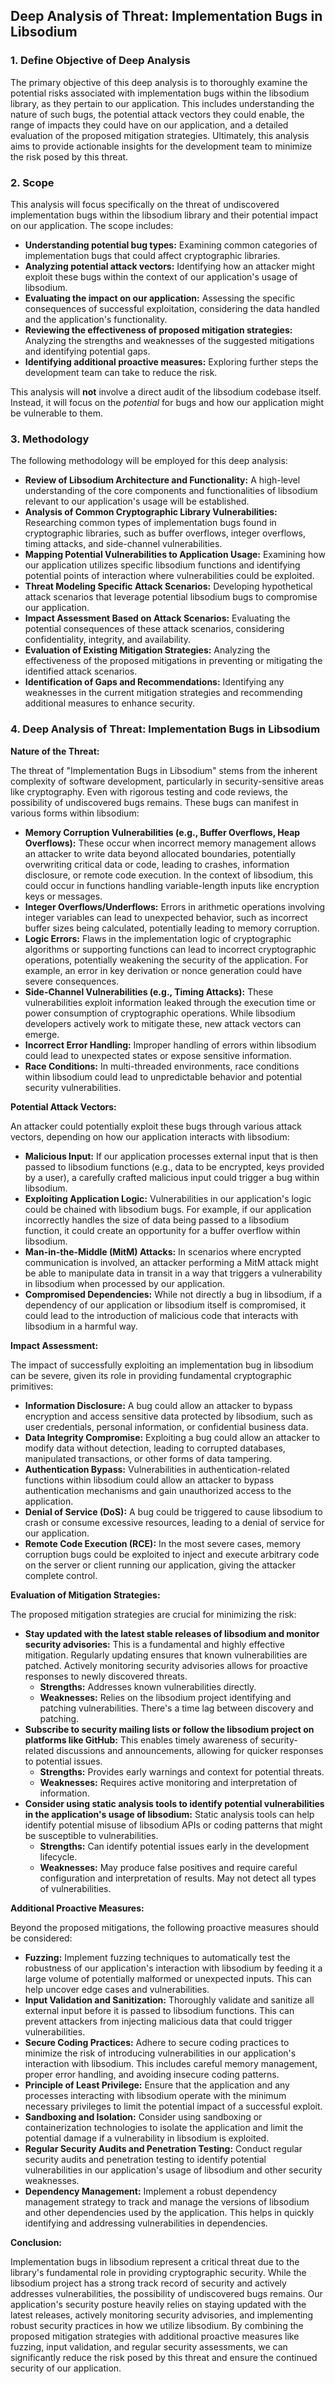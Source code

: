 ## Deep Analysis of Threat: Implementation Bugs in Libsodium

### 1. Define Objective of Deep Analysis

The primary objective of this deep analysis is to thoroughly examine the potential risks associated with implementation bugs within the libsodium library, as they pertain to our application. This includes understanding the nature of such bugs, the potential attack vectors they could enable, the range of impacts they could have on our application, and a detailed evaluation of the proposed mitigation strategies. Ultimately, this analysis aims to provide actionable insights for the development team to minimize the risk posed by this threat.

### 2. Scope

This analysis will focus specifically on the threat of undiscovered implementation bugs within the libsodium library and their potential impact on our application. The scope includes:

*   **Understanding potential bug types:**  Examining common categories of implementation bugs that could affect cryptographic libraries.
*   **Analyzing potential attack vectors:**  Identifying how an attacker might exploit these bugs within the context of our application's usage of libsodium.
*   **Evaluating the impact on our application:**  Assessing the specific consequences of successful exploitation, considering the data handled and the application's functionality.
*   **Reviewing the effectiveness of proposed mitigation strategies:**  Analyzing the strengths and weaknesses of the suggested mitigations and identifying potential gaps.
*   **Identifying additional proactive measures:**  Exploring further steps the development team can take to reduce the risk.

This analysis will **not** involve a direct audit of the libsodium codebase itself. Instead, it will focus on the *potential* for bugs and how our application might be vulnerable to them.

### 3. Methodology

The following methodology will be employed for this deep analysis:

*   **Review of Libsodium Architecture and Functionality:**  A high-level understanding of the core components and functionalities of libsodium relevant to our application's usage will be established.
*   **Analysis of Common Cryptographic Library Vulnerabilities:**  Researching common types of implementation bugs found in cryptographic libraries, such as buffer overflows, integer overflows, timing attacks, and side-channel vulnerabilities.
*   **Mapping Potential Vulnerabilities to Application Usage:**  Examining how our application utilizes specific libsodium functions and identifying potential points of interaction where vulnerabilities could be exploited.
*   **Threat Modeling Specific Attack Scenarios:**  Developing hypothetical attack scenarios that leverage potential libsodium bugs to compromise our application.
*   **Impact Assessment Based on Attack Scenarios:**  Evaluating the potential consequences of these attack scenarios, considering confidentiality, integrity, and availability.
*   **Evaluation of Existing Mitigation Strategies:**  Analyzing the effectiveness of the proposed mitigations in preventing or mitigating the identified attack scenarios.
*   **Identification of Gaps and Recommendations:**  Identifying any weaknesses in the current mitigation strategies and recommending additional measures to enhance security.

### 4. Deep Analysis of Threat: Implementation Bugs in Libsodium

**Nature of the Threat:**

The threat of "Implementation Bugs in Libsodium" stems from the inherent complexity of software development, particularly in security-sensitive areas like cryptography. Even with rigorous testing and code reviews, the possibility of undiscovered bugs remains. These bugs can manifest in various forms within libsodium:

*   **Memory Corruption Vulnerabilities (e.g., Buffer Overflows, Heap Overflows):**  These occur when incorrect memory management allows an attacker to write data beyond allocated boundaries, potentially overwriting critical data or code, leading to crashes, information disclosure, or remote code execution. In the context of libsodium, this could occur in functions handling variable-length inputs like encryption keys or messages.
*   **Integer Overflows/Underflows:**  Errors in arithmetic operations involving integer variables can lead to unexpected behavior, such as incorrect buffer sizes being calculated, potentially leading to memory corruption.
*   **Logic Errors:**  Flaws in the implementation logic of cryptographic algorithms or supporting functions can lead to incorrect cryptographic operations, potentially weakening the security of the application. For example, an error in key derivation or nonce generation could have severe consequences.
*   **Side-Channel Vulnerabilities (e.g., Timing Attacks):**  These vulnerabilities exploit information leaked through the execution time or power consumption of cryptographic operations. While libsodium developers actively work to mitigate these, new attack vectors can emerge.
*   **Incorrect Error Handling:**  Improper handling of errors within libsodium could lead to unexpected states or expose sensitive information.
*   **Race Conditions:**  In multi-threaded environments, race conditions within libsodium could lead to unpredictable behavior and potential security vulnerabilities.

**Potential Attack Vectors:**

An attacker could potentially exploit these bugs through various attack vectors, depending on how our application interacts with libsodium:

*   **Malicious Input:** If our application processes external input that is then passed to libsodium functions (e.g., data to be encrypted, keys provided by a user), a carefully crafted malicious input could trigger a bug within libsodium.
*   **Exploiting Application Logic:**  Vulnerabilities in our application's logic could be chained with libsodium bugs. For example, if our application incorrectly handles the size of data being passed to a libsodium function, it could create an opportunity for a buffer overflow within libsodium.
*   **Man-in-the-Middle (MitM) Attacks:** In scenarios where encrypted communication is involved, an attacker performing a MitM attack might be able to manipulate data in transit in a way that triggers a vulnerability in libsodium when processed by our application.
*   **Compromised Dependencies:** While not directly a bug in libsodium, if a dependency of our application or libsodium itself is compromised, it could lead to the introduction of malicious code that interacts with libsodium in a harmful way.

**Impact Assessment:**

The impact of successfully exploiting an implementation bug in libsodium can be severe, given its role in providing fundamental cryptographic primitives:

*   **Information Disclosure:**  A bug could allow an attacker to bypass encryption and access sensitive data protected by libsodium, such as user credentials, personal information, or confidential business data.
*   **Data Integrity Compromise:**  Exploiting a bug could allow an attacker to modify data without detection, leading to corrupted databases, manipulated transactions, or other forms of data tampering.
*   **Authentication Bypass:**  Vulnerabilities in authentication-related functions within libsodium could allow an attacker to bypass authentication mechanisms and gain unauthorized access to the application.
*   **Denial of Service (DoS):**  A bug could be triggered to cause libsodium to crash or consume excessive resources, leading to a denial of service for our application.
*   **Remote Code Execution (RCE):**  In the most severe cases, memory corruption bugs could be exploited to inject and execute arbitrary code on the server or client running our application, giving the attacker complete control.

**Evaluation of Mitigation Strategies:**

The proposed mitigation strategies are crucial for minimizing the risk:

*   **Stay updated with the latest stable releases of libsodium and monitor security advisories:** This is a fundamental and highly effective mitigation. Regularly updating ensures that known vulnerabilities are patched. Actively monitoring security advisories allows for proactive responses to newly discovered threats.
    *   **Strengths:** Addresses known vulnerabilities directly.
    *   **Weaknesses:** Relies on the libsodium project identifying and patching vulnerabilities. There's a time lag between discovery and patching.
*   **Subscribe to security mailing lists or follow the libsodium project on platforms like GitHub:** This enables timely awareness of security-related discussions and announcements, allowing for quicker responses to potential issues.
    *   **Strengths:** Provides early warnings and context for potential threats.
    *   **Weaknesses:** Requires active monitoring and interpretation of information.
*   **Consider using static analysis tools to identify potential vulnerabilities in the application's usage of libsodium:** Static analysis tools can help identify potential misuse of libsodium APIs or coding patterns that might be susceptible to vulnerabilities.
    *   **Strengths:** Can identify potential issues early in the development lifecycle.
    *   **Weaknesses:** May produce false positives and require careful configuration and interpretation of results. May not detect all types of vulnerabilities.

**Additional Proactive Measures:**

Beyond the proposed mitigations, the following proactive measures should be considered:

*   **Fuzzing:** Implement fuzzing techniques to automatically test the robustness of our application's interaction with libsodium by feeding it a large volume of potentially malformed or unexpected inputs. This can help uncover edge cases and vulnerabilities.
*   **Input Validation and Sanitization:**  Thoroughly validate and sanitize all external input before it is passed to libsodium functions. This can prevent attackers from injecting malicious data that could trigger vulnerabilities.
*   **Secure Coding Practices:** Adhere to secure coding practices to minimize the risk of introducing vulnerabilities in our application's interaction with libsodium. This includes careful memory management, proper error handling, and avoiding insecure coding patterns.
*   **Principle of Least Privilege:** Ensure that the application and any processes interacting with libsodium operate with the minimum necessary privileges to limit the potential impact of a successful exploit.
*   **Sandboxing and Isolation:** Consider using sandboxing or containerization technologies to isolate the application and limit the potential damage if a vulnerability in libsodium is exploited.
*   **Regular Security Audits and Penetration Testing:** Conduct regular security audits and penetration testing to identify potential vulnerabilities in our application's usage of libsodium and other security weaknesses.
*   **Dependency Management:** Implement a robust dependency management strategy to track and manage the versions of libsodium and other dependencies used by the application. This helps in quickly identifying and addressing vulnerabilities in dependencies.

**Conclusion:**

Implementation bugs in libsodium represent a critical threat due to the library's fundamental role in providing cryptographic security. While the libsodium project has a strong track record of security and actively addresses vulnerabilities, the possibility of undiscovered bugs remains. Our application's security posture heavily relies on staying updated with the latest releases, actively monitoring security advisories, and implementing robust security practices in how we utilize libsodium. By combining the proposed mitigation strategies with additional proactive measures like fuzzing, input validation, and regular security assessments, we can significantly reduce the risk posed by this threat and ensure the continued security of our application.